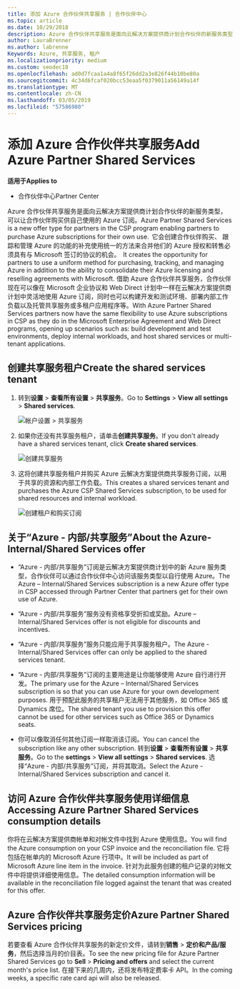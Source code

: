 ```yaml
---
title: 添加 Azure 合作伙伴共享服务 | 合作伙伴中心
ms.topic: article
ms.date: 10/29/2018
description: Azure 合作伙伴共享服务是面向云解决方案提供商计划合作伙伴的新服务类型，可以让合作伙伴购买供自己使用的 Azure 订阅。
author: LauraBrenner
ms.author: labrenne
Keywords: Azure, 共享服务, 租户
ms.localizationpriority: medium
ms.custom: seodec18
ms.openlocfilehash: ad0d7fcaa1a4a8f65f26dd2a3e826f44b10be80a
ms.sourcegitcommit: 4c34d6fcaf020bcc53eaa5f0379011a56149a14f
ms.translationtype: MT
ms.contentlocale: zh-CN
ms.lasthandoff: 03/05/2019
ms.locfileid: "57586980"
---
```

# <a name="add-azure-partner-shared-services"></a><span data-ttu-id="cc875-104">添加 Azure 合作伙伴共享服务</span><span class="sxs-lookup"><span data-stu-id="cc875-104">Add Azure Partner Shared Services</span></span>

<span data-ttu-id="cc875-105">**适用于**</span><span class="sxs-lookup"><span data-stu-id="cc875-105">**Applies to**</span></span>

-  <span data-ttu-id="cc875-106">合作伙伴中心</span><span class="sxs-lookup"><span data-stu-id="cc875-106">Partner Center</span></span>

<span data-ttu-id="cc875-107">Azure 合作伙伴共享服务是面向云解决方案提供商计划合作伙伴的新服务类型，可以让合作伙伴购买供自己使用的 Azure 订阅。</span><span class="sxs-lookup"><span data-stu-id="cc875-107">Azure Partner Shared Services is a new offer type for partners in the CSP program enabling partners to purchase Azure subscriptions for their own use.</span></span><span data-ttu-id="cc875-108">  它会创建合作伙伴购买、 跟踪和管理 Azure 的功能的补充使用统一的方法来合并他们的 Azure 授权和转售必须具有与 Microsoft 签订的协议的机会。</span><span class="sxs-lookup"><span data-stu-id="cc875-108">  It creates the opportunity for partners to use a uniform method for purchasing, tracking, and managing Azure in addition to the ability to consolidate their Azure licensing and reselling agreements with Microsoft.</span></span> <span data-ttu-id="cc875-109">借助 Azure 合作伙伴共享服务，合作伙伴现在可以像在 Microsoft 企业协议和 Web Direct 计划中一样在云解决方案提供商计划中灵活地使用 Azure 订阅，同时也可以构建开发和测试环境、部署内部工作负载以及托管共享服务或多租户应用程序等。</span><span class="sxs-lookup"><span data-stu-id="cc875-109">With Azure Partner Shared Services partners now have the same flexibility to use Azure subscriptions in CSP as they do in the Microsoft Enterprise Agreement and Web Direct programs, opening up scenarios such as:  build development and test environments, deploy internal workloads, and host shared services or multi-tenant applications.</span></span>  

## <a name="create-the-shared-services-tenant"></a><span data-ttu-id="cc875-110">创建共享服务租户</span><span class="sxs-lookup"><span data-stu-id="cc875-110">Create the shared services tenant</span></span>

1. <span data-ttu-id="cc875-111">转到**设置** > **查看所有设置** > **共享服务**。</span><span class="sxs-lookup"><span data-stu-id="cc875-111">Go to **Settings** > **View all settings** > **Shared services**.</span></span>

    ![**帐户设置** > **共享服务**](images/sharedservices2.png)

2. <span data-ttu-id="cc875-113">如果你还没有共享服务租户，请单击**创建共享服务**。</span><span class="sxs-lookup"><span data-stu-id="cc875-113">If you don't already have a shared services tenant, click **Create shared services**.</span></span>

    ![创建共享服务](images/sharedservices3.png)

3. <span data-ttu-id="cc875-115">这将创建共享服务租户并购买 Azure 云解决方案提供商共享服务订阅，以用于共享的资源和内部工作负载。</span><span class="sxs-lookup"><span data-stu-id="cc875-115">This creates a shared services tenant and purchases the Azure CSP Shared Services subscription, to be used for shared resources and internal workload.</span></span>

    ![创建租户和购买订阅](images/sharedservices5.png)

## <a name="about-the-azure--internalshared-services-offer"></a><span data-ttu-id="cc875-117">关于“Azure - 内部/共享服务”</span><span class="sxs-lookup"><span data-stu-id="cc875-117">About the Azure- Internal/Shared Services offer</span></span>

- <span data-ttu-id="cc875-118">“Azure - 内部/共享服务”订阅是云解决方案提供商计划中的新 Azure 服务类型，合作伙伴可以通过合作伙伴中心访问该服务类型以自行使用 Azure。</span><span class="sxs-lookup"><span data-stu-id="cc875-118">The Azure – Internal/Shared Services subscription is a new Azure offer type in CSP accessed through Partner Center that partners get for their own use of Azure.</span></span> 

- <span data-ttu-id="cc875-119">“Azure - 内部/共享服务”服务没有资格享受折扣或奖励。</span><span class="sxs-lookup"><span data-stu-id="cc875-119">Azure – Internal/Shared Services offer is not eligible for discounts and incentives.</span></span>

- <span data-ttu-id="cc875-120">“Azure - 内部/共享服务”服务只能应用于共享服务租户。</span><span class="sxs-lookup"><span data-stu-id="cc875-120">The Azure - Internal/Shared Services offer can only be applied to the shared services tenant.</span></span>

- <span data-ttu-id="cc875-121">“Azure - 内部/共享服务”订阅的主要用途是让你能够使用 Azure 自行进行开发。</span><span class="sxs-lookup"><span data-stu-id="cc875-121">The primary use for the Azure – Internal/Shared Services subscription is so that you can use Azure for your own development purposes.</span></span> <span data-ttu-id="cc875-122">用于预配此服务的共享租户无法用于其他服务，如 Office 365 或 Dynamics 席位。</span><span class="sxs-lookup"><span data-stu-id="cc875-122">The shared tenant you use to provision this offer cannot be used for other services such as Office 365 or Dynamics seats.</span></span> 

- <span data-ttu-id="cc875-123">你可以像取消任何其他订阅一样取消该订阅。</span><span class="sxs-lookup"><span data-stu-id="cc875-123">You can cancel the subscription like any other subscription.</span></span> <span data-ttu-id="cc875-124">转到**设置** > **查看所有设置** > **共享服务**。</span><span class="sxs-lookup"><span data-stu-id="cc875-124">Go to the **settings** > **View all settings** > **Shared services**.</span></span> <span data-ttu-id="cc875-125">选择“Azure - 内部/共享服务”订阅，并将其取消。</span><span class="sxs-lookup"><span data-stu-id="cc875-125">Select the Azure - Internal/Shared Services subscription and cancel it.</span></span>

## <a name="accessing-azure-partner-shared-services-consumption-details"></a><span data-ttu-id="cc875-126">访问 Azure 合作伙伴共享服务使用详细信息</span><span class="sxs-lookup"><span data-stu-id="cc875-126">Accessing Azure Partner Shared Services consumption details</span></span>

<span data-ttu-id="cc875-127">你将在云解决方案提供商帐单和对帐文件中找到 Azure 使用信息。</span><span class="sxs-lookup"><span data-stu-id="cc875-127">You will find the Azure consumption on your CSP invoice and the reconciliation file.</span></span> <span data-ttu-id="cc875-128">它将包括在帐单内的 Microsoft Azure 行项中。</span><span class="sxs-lookup"><span data-stu-id="cc875-128">It will be included as part of Microsoft Azure line item in the invoice.</span></span> <span data-ttu-id="cc875-129">针对为此服务创建的租户记录的对帐文件中将提供详细使用信息。</span><span class="sxs-lookup"><span data-stu-id="cc875-129">The detailed consumption information will be available in the reconciliation file logged against the tenant that was created for this offer.</span></span> 

## <a name="azure-partner-shared-services-pricing"></a><span data-ttu-id="cc875-130">Azure 合作伙伴共享服务定价</span><span class="sxs-lookup"><span data-stu-id="cc875-130">Azure Partner Shared Services pricing</span></span>

<span data-ttu-id="cc875-131">若要查看 Azure 合作伙伴共享服务的新定价文件，请转到**销售** > **定价和产品/服务**，然后选择当月的价目表。</span><span class="sxs-lookup"><span data-stu-id="cc875-131">To see the new pricing file for Azure Partner Shared Services go to **Sell** > **Pricing and offers** and select the current month's price list.</span></span> <span data-ttu-id="cc875-132">在接下来的几周内，还将发布特定费率卡 API。</span><span class="sxs-lookup"><span data-stu-id="cc875-132">In the coming weeks, a specific rate card api will also be released.</span></span>


